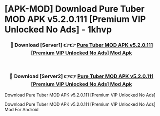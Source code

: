 # [APK-MOD] Download Pure Tuber MOD APK v5.2.0.111 [Premium VIP Unlocked No Ads] - 1khvp


<div align="center">
<h3>🔴 Download [Server1] 👉👉 <a href="https://apk-comot.site?title=Pure_Tuber_MOD_APK_v5.2.0.111_[Premium_VIP_Unlocked_No_Ads]">Pure Tuber MOD APK v5.2.0.111 [Premium VIP Unlocked No Ads] Mod Apk</a></h3><br>
<h3>🔴 Download [Server2] 👉👉 <a href="https://apk-comot.site?title=Pure_Tuber_MOD_APK_v5.2.0.111_[Premium_VIP_Unlocked_No_Ads]">Pure Tuber MOD APK v5.2.0.111 [Premium VIP Unlocked No Ads] Mod Apk</a></h3>
</div>



Download Pure Tuber MOD APK v5.2.0.111 [Premium VIP Unlocked No Ads] 

Download Pure Tuber MOD APK v5.2.0.111 [Premium VIP Unlocked No Ads] Mod For Android